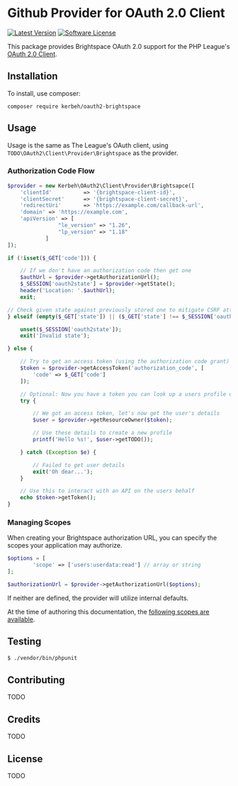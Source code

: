 # Github Provider for OAuth 2.0 Client
[![Latest Version](https://img.shields.io/github/release/thephpleague/oauth2-github.svg?style=flat-square)](https://github.com/kerbeh/oauth-brightspace/releases)
[![Software License](https://img.shields.io/badge/license-MIT-brightgreen.svg?style=flat-square)](LICENSE.md)

This package provides Brightspace OAuth 2.0 support for the PHP League's [OAuth 2.0 Client](https://github.com/thephpleague/oauth2-client).

## Installation

To install, use composer:

```
composer require kerbeh/oauth2-brightspace
```

## Usage

Usage is the same as The League's OAuth client, using `TODO\OAuth2\Client\Provider\Brightspace` as the provider.

### Authorization Code Flow

```php
$provider = new Kerbeh\OAuth2\Client\Provider\Brightsapce([
    'clientId'          => '{brightspace-client-id}',
    'clientSecret'      => '{brightspace-client-secret}',
    'redirectUri'       => 'https://example.com/callback-url',
    'domain' => 'https://example.com',
    'apiVersion' => [
                "le_version" => "1.26",
                "lp_version" => "1.18"
            ]
]);

if (!isset($_GET['code'])) {

    // If we don't have an authorization code then get one
    $authUrl = $provider->getAuthorizationUrl();
    $_SESSION['oauth2state'] = $provider->getState();
    header('Location: '.$authUrl);
    exit;

// Check given state against previously stored one to mitigate CSRF attack
} elseif (empty($_GET['state']) || ($_GET['state'] !== $_SESSION['oauth2state'])) {

    unset($_SESSION['oauth2state']);
    exit('Invalid state');

} else {

    // Try to get an access token (using the authorization code grant)
    $token = $provider->getAccessToken('authorization_code', [
        'code' => $_GET['code']
    ]);

    // Optional: Now you have a token you can look up a users profile data
    try {

        // We got an access token, let's now get the user's details
        $user = $provider->getResourceOwner($token);

        // Use these details to create a new profile
        printf('Hello %s!', $user->getTODO());

    } catch (Exception $e) {

        // Failed to get user details
        exit('Oh dear...');
    }

    // Use this to interact with an API on the users behalf
    echo $token->getToken();
}
```

### Managing Scopes

When creating your Brightspace authorization URL, you can specify the scopes your application may authorize.

```php
$options = [
        'scope' => ['users:userdata:read'] // array or string
];

$authorizationUrl = $provider->getAuthorizationUrl($options);
```
If neither are defined, the provider will utilize internal defaults.

At the time of authoring this documentation, the [following scopes are available](https://docs.valence.desire2learn.com/http-scopestable.html).

## Testing

``` bash
$ ./vendor/bin/phpunit
```

## Contributing

TODO

## Credits

TODO

## License

TODO
